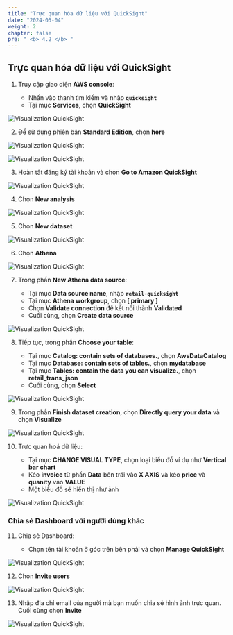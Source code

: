 ```yaml
---
title: "Trực quan hóa dữ liệu với QuickSight"
date: "2024-05-04"
weight: 2
chapter: false
pre: " <b> 4.2 </b> "
---
```


## Trực quan hóa dữ liệu với QuickSight

1. Truy cập giao diện **AWS console**:

   - Nhấn vào thanh tìm kiếm và nhập **`quicksight`**
   - Tại mục **Services**, chọn **QuickSight**

![Visualization QuickSight](/ws2-bussiness-intelligence-system-aws/images/4.2-DataVisualizationQuickSight/0001-quicksight.png?featherlight=false&width=70pc)

2. Để sử dụng phiên bản **Standard Edition**, chọn **here**

![Visualization QuickSight](/ws2-bussiness-intelligence-system-aws/images/4.2-DataVisualizationQuickSight/0002-quicksight.png?featherlight=false&width=70pc)

![Visualization QuickSight](/ws2-bussiness-intelligence-system-aws/images/4.2-DataVisualizationQuickSight/0003-quicksight.png?featherlight=false&width=70pc)

3. Hoàn tất đăng ký tài khoản và chọn **Go to Amazon QuickSight**

![Visualization QuickSight](/ws2-bussiness-intelligence-system-aws/images/4.2-DataVisualizationQuickSight/0004-quicksight.png?featherlight=false&width=70pc)

4. Chọn **New analysis**

![Visualization QuickSight](/ws2-bussiness-intelligence-system-aws/images/4.2-DataVisualizationQuickSight/0005-quicksight.png?featherlight=false&width=70pc)

5. Chọn **New dataset**

![Visualization QuickSight](/ws2-bussiness-intelligence-system-aws/images/4.2-DataVisualizationQuickSight/0006-quicksight.png?featherlight=false&width=70pc)

6. Chọn **Athena**

![Visualization QuickSight](/ws2-bussiness-intelligence-system-aws/images/4.2-DataVisualizationQuickSight/0007-quicksight.png?featherlight=false&width=70pc)

7. Trong phần **New Athena data source**:

   - Tại mục **Data source name**, nhập **`retail-quicksight`**
   - Tại mục **Athena workgroup**, chọn **[ primary ]**
   - Chọn **Validate connection** để kết nối thành **Validated**
   - Cuối cùng, chọn **Create data source**

![Visualization QuickSight](/ws2-bussiness-intelligence-system-aws/images/4.2-DataVisualizationQuickSight/0008-quicksight.png?featherlight=false&width=50pc)

8. Tiếp tục, trong phần **Choose your table**:

   - Tại mục **Catalog: contain sets of databases.**, chọn **AwsDataCatalog**
   - Tại mục **Database: contain sets of tables.**, chọn **mydatabase**
   - Tại mục **Tables: contain the data you can visualize.**, chọn **retail_trans_json**
   - Cuối cùng, chọn **Select**

![Visualization QuickSight](/ws2-bussiness-intelligence-system-aws/images/4.2-DataVisualizationQuickSight/0009-quicksight.png?featherlight=false&width=50pc)

9. Trong phần **Finish dataset creation**, chọn **Directly query your data** và chọn **Visualize**

![Visualization QuickSight](/ws2-bussiness-intelligence-system-aws/images/4.2-DataVisualizationQuickSight/0010-quicksight.png?featherlight=false&width=50pc)

10. Trực quan hoá dữ liệu:

    - Tại mục **CHANGE VISUAL TYPE**, chọn loại biểu đồ ví dụ như **Vertical bar chart**
    - Kéo **invoice** từ phần **Data** bên trái vào **X AXIS** và kéo **price** và **quanity** vào **VALUE**
    - Một biểu đồ sẽ hiển thị như ảnh

![Visualization QuickSight](/ws2-bussiness-intelligence-system-aws/images/4.2-DataVisualizationQuickSight/0012-quicksight.png?featherlight=false&width=70pc)

### Chia sẻ Dashboard với người dùng khác

11. Chia sẻ Dashboard:

    - Chọn tên tài khoản ở góc trên bên phải và chọn **Manage QuickSight**

![Visualization QuickSight](/ws2-bussiness-intelligence-system-aws/images/4.2-DataVisualizationQuickSight/0014-quicksight.png?featherlight=false&width=30pc)

12. Chọn **Invite users**

![Visualization QuickSight](/ws2-bussiness-intelligence-system-aws/images/4.2-DataVisualizationQuickSight/0015-quicksight.png?featherlight=false&width=70pc)

13. Nhập địa chỉ email của người mà bạn muốn chia sẻ hình ảnh trực quan. Cuối cùng chọn **Invite**

![Visualization QuickSight](/ws2-bussiness-intelligence-system-aws/images/4.2-DataVisualizationQuickSight/0016-quicksight.png?featherlight=false&width=50pc)
